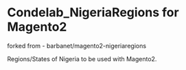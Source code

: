 # Condelab_NigeriaRegions for Magento2

forked from - barbanet/magento2-nigeriaregions 

Regions/States of Nigeria to be used with Magento2.
